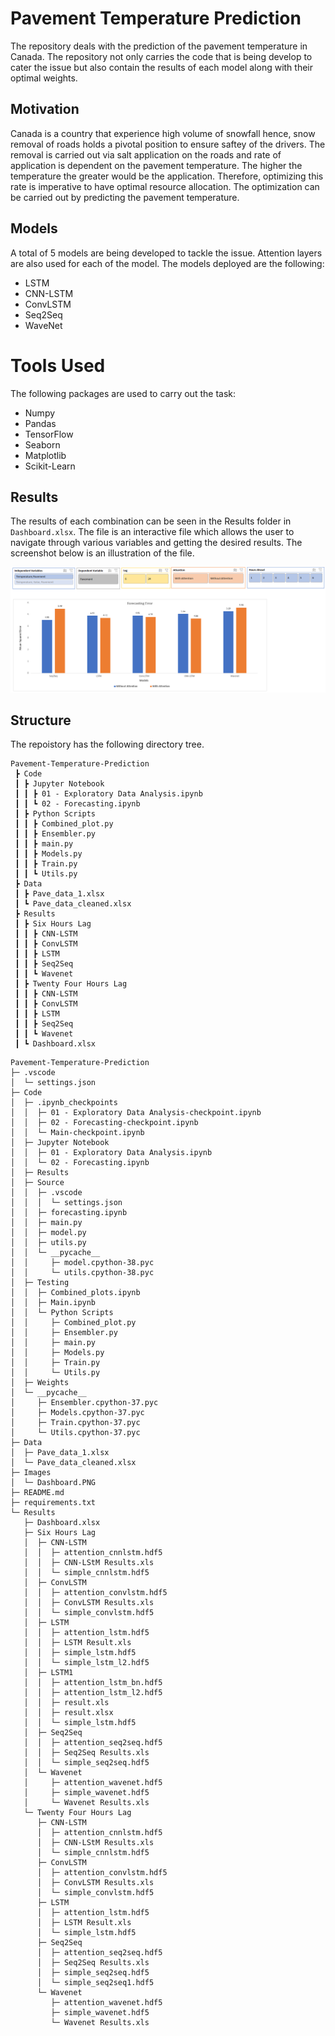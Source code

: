 # Pavement Temperature Prediction

The repository deals with the prediction of the pavement temperature in Canada. The repository not only carries the code that is being develop to cater the issue but also contain the results of each model along with their optimal weights. 

## Motivation
Canada is a country that experience high volume of snowfall hence, snow removal of roads holds a pivotal position to ensure saftey of the drivers. The removal is carried out via salt application on the roads and rate of application is dependent on the pavement temperature. The higher the temperature the greater would be the application. Therefore, optimizing this rate is imperative to have optimal resource allocation. The optimization can be carried out by predicting the pavement temperature. 

## Models
A total of 5 models are being developed to tackle the issue. Attention layers are also used for each of the model. The models deployed are the following:

* LSTM
* CNN-LSTM
* ConvLSTM 
* Seq2Seq
* WaveNet

# Tools Used
The following packages are used to carry out the task:

* Numpy
* Pandas
* TensorFlow
* Seaborn
* Matplotlib
* Scikit-Learn

## Results
The results of each combination can be seen in the Results folder in `Dashboard.xlsx`. The file is an interactive file which allows the user to navigate through various variables and getting the desired results. The screenshot below is an illustration of the file. 

![Dashboard](Images/Dashboard.PNG)

## Structure
The repoistory has the following directory tree.

```
Pavement-Temperature-Prediction
 ┣ Code
 ┃ ┣ Jupyter Notebook
 ┃ ┃ ┣ 01 - Exploratory Data Analysis.ipynb
 ┃ ┃ ┗ 02 - Forecasting.ipynb
 ┃ ┣ Python Scripts
 ┃ ┃ ┣ Combined_plot.py
 ┃ ┃ ┣ Ensembler.py
 ┃ ┃ ┣ main.py
 ┃ ┃ ┣ Models.py
 ┃ ┃ ┣ Train.py
 ┃ ┃ ┗ Utils.py
 ┣ Data
 ┃ ┣ Pave_data_1.xlsx
 ┃ ┗ Pave_data_cleaned.xlsx
 ┣ Results
 ┃ ┣ Six Hours Lag
 ┃ ┃ ┣ CNN-LSTM
 ┃ ┃ ┣ ConvLSTM
 ┃ ┃ ┣ LSTM
 ┃ ┃ ┣ Seq2Seq
 ┃ ┃ ┗ Wavenet
 ┃ ┣ Twenty Four Hours Lag
 ┃ ┃ ┣ CNN-LSTM
 ┃ ┃ ┣ ConvLSTM
 ┃ ┃ ┣ LSTM
 ┃ ┃ ┣ Seq2Seq
 ┃ ┃ ┗ Wavenet
 ┃ ┗ Dashboard.xlsx
```


```
Pavement-Temperature-Prediction
├─ .vscode
│  └─ settings.json
├─ Code
│  ├─ .ipynb_checkpoints
│  │  ├─ 01 - Exploratory Data Analysis-checkpoint.ipynb
│  │  ├─ 02 - Forecasting-checkpoint.ipynb
│  │  └─ Main-checkpoint.ipynb
│  ├─ Jupyter Notebook
│  │  ├─ 01 - Exploratory Data Analysis.ipynb
│  │  └─ 02 - Forecasting.ipynb
│  ├─ Results
│  ├─ Source
│  │  ├─ .vscode
│  │  │  └─ settings.json
│  │  ├─ forecasting.ipynb
│  │  ├─ main.py
│  │  ├─ model.py
│  │  ├─ utils.py
│  │  └─ __pycache__
│  │     ├─ model.cpython-38.pyc
│  │     └─ utils.cpython-38.pyc
│  ├─ Testing
│  │  ├─ Combined_plots.ipynb
│  │  ├─ Main.ipynb
│  │  └─ Python Scripts
│  │     ├─ Combined_plot.py
│  │     ├─ Ensembler.py
│  │     ├─ main.py
│  │     ├─ Models.py
│  │     ├─ Train.py
│  │     └─ Utils.py
│  ├─ Weights
│  └─ __pycache__
│     ├─ Ensembler.cpython-37.pyc
│     ├─ Models.cpython-37.pyc
│     ├─ Train.cpython-37.pyc
│     └─ Utils.cpython-37.pyc
├─ Data
│  ├─ Pave_data_1.xlsx
│  └─ Pave_data_cleaned.xlsx
├─ Images
│  └─ Dashboard.PNG
├─ README.md
├─ requirements.txt
└─ Results
   ├─ Dashboard.xlsx
   ├─ Six Hours Lag
   │  ├─ CNN-LSTM
   │  │  ├─ attention_cnnlstm.hdf5
   │  │  ├─ CNN-LStM Results.xls
   │  │  └─ simple_cnnlstm.hdf5
   │  ├─ ConvLSTM
   │  │  ├─ attention_convlstm.hdf5
   │  │  ├─ ConvLSTM Results.xls
   │  │  └─ simple_convlstm.hdf5
   │  ├─ LSTM
   │  │  ├─ attention_lstm.hdf5
   │  │  ├─ LSTM Result.xls
   │  │  ├─ simple_lstm.hdf5
   │  │  └─ simple_lstm_l2.hdf5
   │  ├─ LSTM1
   │  │  ├─ attention_lstm_bn.hdf5
   │  │  ├─ attention_lstm_l2.hdf5
   │  │  ├─ result.xls
   │  │  ├─ result.xlsx
   │  │  └─ simple_lstm.hdf5
   │  ├─ Seq2Seq
   │  │  ├─ attention_seq2seq.hdf5
   │  │  ├─ Seq2Seq Results.xls
   │  │  └─ simple_seq2seq.hdf5
   │  └─ Wavenet
   │     ├─ attention_wavenet.hdf5
   │     ├─ simple_wavenet.hdf5
   │     └─ Wavenet Results.xls
   └─ Twenty Four Hours Lag
      ├─ CNN-LSTM
      │  ├─ attention_cnnlstm.hdf5
      │  ├─ CNN-LStM Results.xls
      │  └─ simple_cnnlstm.hdf5
      ├─ ConvLSTM
      │  ├─ attention_convlstm.hdf5
      │  ├─ ConvLSTM Results.xls
      │  └─ simple_convlstm.hdf5
      ├─ LSTM
      │  ├─ attention_lstm.hdf5
      │  ├─ LSTM Result.xls
      │  └─ simple_lstm.hdf5
      ├─ Seq2Seq
      │  ├─ attention_seq2seq.hdf5
      │  ├─ Seq2Seq Results.xls
      │  ├─ simple_seq2seq.hdf5
      │  └─ simple_seq2seq1.hdf5
      └─ Wavenet
         ├─ attention_wavenet.hdf5
         ├─ simple_wavenet.hdf5
         └─ Wavenet Results.xls

```